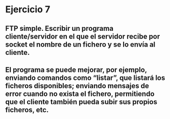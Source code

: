 # Ejercicio 7
## FTP simple. Escribir un programa cliente/servidor en el que el servidor recibe por socket el nombre de un fichero y se lo envía al cliente. 
## El programa se puede mejorar, por ejemplo, enviando comandos como “listar”, que listará los ficheros disponibles; enviando mensajes de error cuando no exista el fichero, permitiendo que el cliente también pueda subir sus propios ficheros, etc.